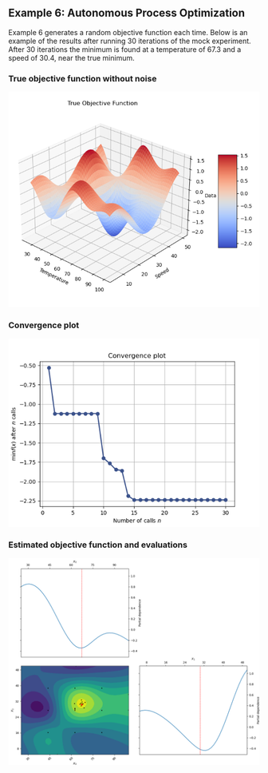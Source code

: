 ## Example 6: Autonomous Process Optimization

Example 6 generates a random objective function each time. Below is an example of the results after running 30 iterations of the mock experiment. After 30 iterations the minimum is found at a temperature of 67.3 and a speed of 30.4, near the true minimum.

### True objective function without noise
![True objective function](Figure_1.png)


### Convergence plot
![Convergence plot](Figure_2.png)


### Estimated objective function and evaluations
![Estimated objective function](Figure_3.png)
